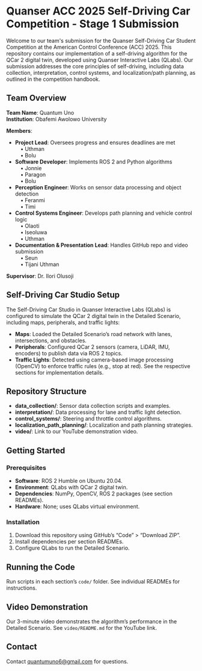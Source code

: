 # Quanser ACC 2025 Self-Driving Car Competition - Stage 1 Submission

  Welcome to our team's submission for the Quanser Self-Driving Car Student Competition at the American Control Conference (ACC) 2025. This repository contains our implementation of a self-driving algorithm for the QCar 2 digital twin, developed using Quanser Interactive Labs (QLabs). Our submission addresses the core principles of self-driving, including data collection, interpretation, control systems, and localization/path planning, as outlined in the competition handbook.

## Team Overview

**Team Name**: Quantum Uno  
**Institution**: Obafemi Awolowo University  

**Members**:  
- **Project Lead**: Oversees progress and ensures deadlines are met  
  &emsp;• Uthman  
  &emsp;• Bolu  
- **Software Developer**: Implements ROS 2 and Python algorithms  
  &emsp;• Jonnie  
  &emsp;• Paragon  
  &emsp;• Bolu  
- **Perception Engineer**: Works on sensor data processing and object detection  
  &emsp;• Feranmi  
  &emsp;• Timi  
- **Control Systems Engineer**: Develops path planning and vehicle control logic  
  &emsp;• Olaoti  
  &emsp;• Iseoluwa  
  &emsp;• Uthman  
- **Documentation & Presentation Lead**: Handles GitHub repo and video submission  
  &emsp;• Seun  
  &emsp;• Tijani Uthman  

**Supervisor**: Dr. Ilori Olusoji


  ## Self-Driving Car Studio Setup
  The Self-Driving Car Studio in Quanser Interactive Labs (QLabs) is configured to simulate the QCar 2 digital twin in the Detailed Scenario, including maps, peripherals, and traffic lights:
  - **Maps**: Loaded the Detailed Scenario’s road network with lanes, intersections, and obstacles.
  - **Peripherals**: Configured QCar 2 sensors (camera, LiDAR, IMU, encoders) to publish data via ROS 2 topics.
  - **Traffic Lights**: Detected using camera-based image processing (OpenCV) to enforce traffic rules (e.g., stop at red).
  See the respective sections for implementation details.

  ## Repository Structure
  - **data_collection/**: Sensor data collection scripts and examples.
  - **interpretation/**: Data processing for lane and traffic light detection.
  - **control_systems/**: Steering and throttle control algorithms.
  - **localization_path_planning/**: Localization and path planning strategies.
  - **video/**: Link to our YouTube demonstration video.

  ## Getting Started
  ### Prerequisites
  - **Software**: ROS 2 Humble on Ubuntu 20.04.
  - **Environment**: QLabs with QCar 2 digital twin.
  - **Dependencies**: NumPy, OpenCV, ROS 2 packages (see section READMEs).
  - **Hardware**: None; uses QLabs virtual environment.

  ### Installation
  1. Download this repository using GitHub’s “Code” > “Download ZIP”.
  2. Install dependencies per section READMEs.
  3. Configure QLabs to run the Detailed Scenario.

  ## Running the Code
  Run scripts in each section’s `code/` folder. See individual READMEs for instructions.

  ## Video Demonstration
  Our 3-minute video demonstrates the algorithm’s performance in the Detailed Scenario. See `video/README.md` for the YouTube link.

  ## Contact
  Contact quantumuno6@gmail.com for questions.
